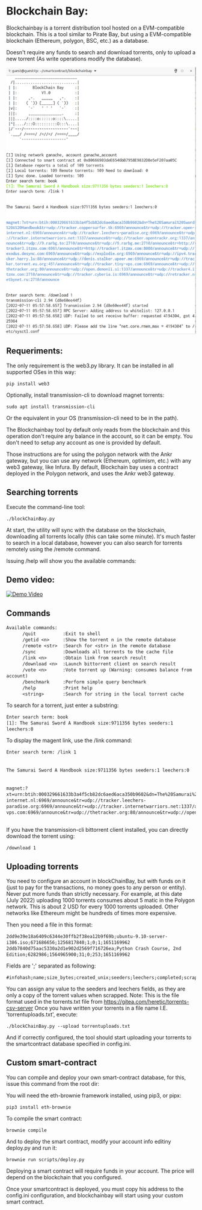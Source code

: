 # Blockchain Bay: 

Blockchainbay is a torrent distribution tool hosted on a EVM-compatible blockchain.
This is a tool similar to Pirate Bay, but using a EVM-compatible blockchain (Ethereum, polygon, BSC, etc.) as a database.

Doesn't require any funds to search and download torrents, only to upload a new torrent (As write operations modify the database).

![screenshot.png](https://github.com/ortegaalfredo/blockchainbay/blob/main/screenshot.png?raw=true)


## Requeriments:

The only requirement is the web3.py library. It can be installed in all supported OSes in this way:

```
pip install web3
```

Optionally, install transmission-cli to download magnet torrents:

```
sudo apt install transmission-cli
```
Or the equivalent in your OS (transmission-cli need to be in the path).


The Blockchainbay tool by default only reads from the blockchain and this operation don't require any balance in the account, so it can be empty. You don't need to setup any account as one is provided by default.

Those instructions are for using the polygon network with the Ankr gateway, but you can use any network (Ethereum, optimism, etc.) with any web3 gateway, like Infura. By default, Blockchain bay uses a contract deployed in the Polygon network, and uses the Ankr web3 gateway.

## Searching torrents

Execute the command-line tool:

```
./blockChainBay.py
```
At start, the utility will sync with the database on the blockchain, downloading all torrents locally (this can take some minute). It's much faster to search in a local database, however you can also search for torrents remotely using the /remote command.

Issuing /help will show you the available commands:

## Demo video:

[![Demo Video](http://img.youtube.com/vi/g0w4zcT-RLE/0.jpg)](https://www.youtube.com/watch?v=g0w4zcT-RLE "BlockchainBay demo")


## Commands

```
Available commands:
      /quit          :Exit to shell
      /getid <n>     :Show the torrent n in the remote database
      /remote <str>  :Search for <str> in the remote database
      /sync          :Downloads all torrents to the cache file
      /link <n>      :Obtain link from search result
      /download <n>  :Launch bittorrent client on search result
      /vote <n>      :Vote torrent up (Warning: consumes balance from account)
      /benchmark     :Perform simple query benchmark
      /help          :Print help
      <string>       :Search for string in the local torrent cache
```

To search for a torrent, just enter a substring:

```
Enter search term: book
[1]: The Samurai Sword A Handbook size:9711356 bytes seeders:1 leechers:0
```

To display the magent link, use the /link <index> command:

```
Enter search term: /link 1


The Samurai Sword A Handbook size:9711356 bytes seeders:1 leechers:0


magnet:?xt=urn:btih:000329661633b3a4f5cb82dc6aed6aca350b9602&dn=The%20Samurai%20Sword%20A%20Handbook&tr=udp://tracker.coppersurfer.tk:6969/announce&tr=udp://tracker.open-internet.nl:6969/announce&tr=udp://tracker.leechers-paradise.org:6969/announce&tr=udp://tracker.internetwarriors.net:1337/announce&tr=udp://tracker.opentrackr.org:1337/announce&tr=udp://9.rarbg.to:2710/announce&tr=udp://9.rarbg.me:2710/announce&tr=http://tracker3.itzmx.com:6961/announce&tr=http://tracker1.itzmx.com:8080/announce&tr=udp://exodus.desync.com:6969/announce&tr=udp://explodie.org:6969/announce&tr=udp://ipv4.tracker.harry.lu:80/announce&tr=udp://denis.stalker.upeer.me:6969/announce&tr=udp://tracker.torrent.eu.org:451/announce&tr=udp://tracker.tiny-vps.com:6969/announce&tr=udp://thetracker.org:80/announce&tr=udp://open.demonii.si:1337/announce&tr=udp://tracker4.itzmx.com:2710/announce&tr=udp://tracker.cyberia.is:6969/announce&tr=udp://retracker.netbynet.ru:2710/announce


```

If you have the transmission-cli  bittorrent client installed, you can directly download the torrent using:

```
/download 1
```

## Uploading torrents

You need to configure an account in blockChainBay, but with funds on it (just to pay for the transactions, no money goes to any person or entity). 
Never put more funds than strictly necessary. For example, at this date (July 2022) uploading 1000 torrents consumes about 5 matic in the Polygon network. This is about 2 USD for every 1000 torrents uploaded. Other networks like  Ethereum might be hundreds of times more expensive.

Then you need a file in this format:

```
2dd9e39e18a6409c6344e30ffb2f38ea12b9f69b;ubuntu-9.10-server-i386.iso;671686656;1256817840;1;0;1;1651169962
2ddb7840d75aac5330a2d1e902d2569f716726ea;Python Crash Course, 2nd Edition;6282986;1564965900;31;0;253;1651169962
```

Fields are ';' separated as following:

```
#infohash;name;size_bytes;created_unix;seeders;leechers;completed;scraped_date
```

You can assign any value to the seeders and leechers fields, as they are only a copy of the torrent values when scrapped.
Note: This is the file format used in the torrents.txt file from https://gitea.com/heretic/torrents-csv-server
Once you have written your torrents in a file name I.E. 'torrentuploads.txt', execute:

```
./blockChainBay.py --upload torrentuploads.txt
```

And if correctly configured, the tool should start uploading your torrents to the smartcontract database specified in config.ini.

## Custom smart-contract

You can compile and deploy your own smart-contract database, for this, issue this command from the root dir:

You will need the eth-brownie framework installed, using pip3, or pipx:

```
pip3 install eth-brownie
```

To compile the smart contract:

```
brownie compile
```

And to deploy the smart contract, modify your account info editiny deploy.py and run it:

```
brownie run scripts/deploy.py
```

Deploying a smart contract will require funds in your account. The price will depend on the blockchain that you configured.

Once your smartcontract is deployed, you must copy his address to the config.ini configuration, and blockchainbay will start using your custom smart contract.

